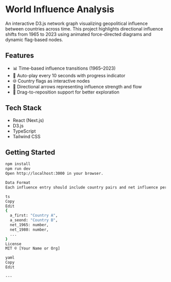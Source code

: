 # World Influence Analysis

An interactive D3.js network graph visualizing geopolitical influence between countries across time. This project highlights directional influence shifts from 1965 to 2023 using animated force-directed diagrams and dynamic flag-based nodes.

## Features

- 📊 Time-based influence transitions (1965–2023)
- 🔁 Auto-play every 10 seconds with progress indicator
- 🌐 Country flags as interactive nodes
- 🎯 Directional arrows representing influence strength and flow
- 🧲 Drag-to-reposition support for better exploration

## Tech Stack

- React (Next.js)
- D3.js
- TypeScript
- Tailwind CSS

## Getting Started

```bash
npm install
npm run dev
Open http://localhost:3000 in your browser.

Data Format
Each influence entry should include country pairs and net influence per year:

ts
Copy
Edit
{
  a_first: "Country A",
  a_seond: "Country B",
  net_1965: number,
  net_1980: number,
  ...
}
License
MIT © [Your Name or Org]

yaml
Copy
Edit

---
